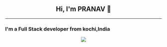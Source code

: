  <h2 align="center">Hi, I'm PRANAV 💎</h2>
 <hr>
 <h3>I'm a Full Stack developer from kochi,India</h3>

<p align="center">
  <img src="https://i.giphy.com/media/Bzzb92NKwUOj0FjQOd/giphy.webp"/>
</p>



<!--
**PRANAV-K-P/PRANAV-K-P** is a ✨ _special_ ✨ repository because its `README.md` (this file) appears on your GitHub profile.

Here are some ideas to get you started:

- 🔭 I’m currently working on ...
- 🌱 I’m currently learning ...
- 👯 I’m looking to collaborate on ...
- 🤔 I’m looking for help with ...
- 💬 Ask me about ...
- 📫 How to reach me: ...
- 😄 Pronouns: ...
- ⚡ Fun fact: ...
-->
